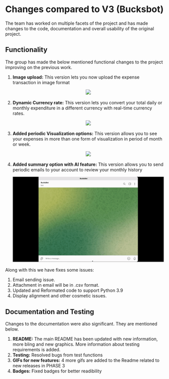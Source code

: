 
# Changes compared to V3 (Bucksbot)

The team has worked on multiple facets of the project and has made changes to the code, documentation and overall usability of the original project.

## Functionality
The group has made the below mentioned functional changes to the project improving on the previous work.
1. **Image upload:** This version lets you now upload the expense transaction in image format <br> <p align="center"><img width="700" src="./workflows/ocr.gif"></p>

2. **Dynamic Currency rate:** This version lets you convert your total daily or monthly expenditure in a different currency with real-time currency rates.
<br> <p align="center"><img width="700" src="./workflows/currencyWorking.gif"></p>

3. **Added periodic Visualization options:** This version allows you to see your expenses in more than one form of visualization in period of month or week.
<br> <p align="center"><img width="700" src="./workflows/weekly.gif"></p>

4. **Added summary option with AI feature:** This version allows you to send periodic emails to your account to review your monthly history
<br> <p align="center"><img width="700" src="./workflows/summary.gif"></p>

Along with this we have fixes some issues:
1. Email sending issue.
2. Attachment in email will be in .csv format.
3. Updated and Reformated code to support Python 3.9
4. Display alignment and other cosmetic issues.


## Documentation and Testing
Changes to the documentation were also significant. They are mentioned below.
1. **README:** The main README has been updated with new information, more bling and new graphics. More information about testing requirements is added.
2. **Testing:** Resolved bugs from test functions
3. **GIFs for new features:** 4 more gifs are added to the Readme related to new releases in PHASE 3
4. **Badges:** Fixed badges for better readibility 
